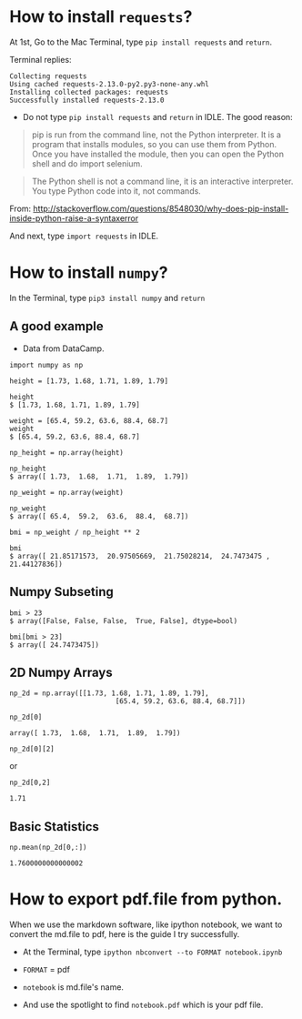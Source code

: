 
# How to install `requests`?

At 1st, Go to the Mac Terminal, type `pip install requests` and `return`.

Terminal replies:

```
Collecting requests
Using cached requests-2.13.0-py2.py3-none-any.whl
Installing collected packages: requests
Successfully installed requests-2.13.0
```

* Do not type `pip install requests` and `return` in IDLE. The good reason:

> pip is run from the command line, not the Python interpreter. It is a program that installs modules, so you can use them from Python. Once you have installed the module, then you can open the Python shell and do import selenium.

> The Python shell is not a command line, it is an interactive interpreter. You type Python code into it, not commands.

From: http://stackoverflow.com/questions/8548030/why-does-pip-install-inside-python-raise-a-syntaxerror

And next, type `import requests` in IDLE.

# How to install `numpy`?

In the Terminal, type `pip3 install numpy` and `return`

## A good example

* Data from DataCamp.

```
import numpy as np

height = [1.73, 1.68, 1.71, 1.89, 1.79]

height
$ [1.73, 1.68, 1.71, 1.89, 1.79]

weight = [65.4, 59.2, 63.6, 88.4, 68.7]
weight
$ [65.4, 59.2, 63.6, 88.4, 68.7]

np_height = np.array(height)

np_height
$ array([ 1.73,  1.68,  1.71,  1.89,  1.79])

np_weight = np.array(weight)

np_weight
$ array([ 65.4,  59.2,  63.6,  88.4,  68.7])

bmi = np_weight / np_height ** 2

bmi
$ array([ 21.85171573,  20.97505669,  21.75028214,  24.7473475 ,  21.44127836])
```

## Numpy Subseting

```
bmi > 23
$ array([False, False, False,  True, False], dtype=bool)

bmi[bmi > 23]
$ array([ 24.7473475])
```
## 2D Numpy Arrays
```
np_2d = np.array([[1.73, 1.68, 1.71, 1.89, 1.79],
                          [65.4, 59.2, 63.6, 88.4, 68.7]])
```

```
np_2d[0]
```
```
array([ 1.73,  1.68,  1.71,  1.89,  1.79])
```

```
np_2d[0][2]
```
or 
```
np_2d[0,2]
```

```
1.71
```

## Basic Statistics

```
np.mean(np_2d[0,:])
```
```
1.7600000000000002
```
# How to export pdf.file from python.
When we use the markdown software, like ipython notebook, we want to convert the md.file to pdf, here is the guide I try successfully.

* At the Terminal, type `ipython nbconvert --to FORMAT notebook.ipynb`

* `FORMAT` = pdf 

* `notebook` is md.file's name.

* And use the spotlight to find `notebook.pdf` which is your pdf file.


